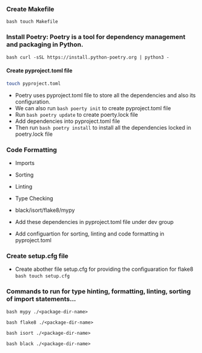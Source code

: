 ### Create Makefile

```bash touch Makefile```

### Install Poetry: Poetry is a tool for dependency management and packaging in Python.

```bash curl -sSL https://install.python-poetry.org | python3 -```

#### Create pyproject.toml file

```bash
touch pyproject.toml
```
- Poetry uses pyproject.toml file to store all the dependencies and also its configuration.
- We can also run ```bash poerty init``` to create pyproject.toml file
- Run ```bash poetry update``` to create poerty.lock file
- Add dependencies into pyproject.toml file
- Then run ```bash poetry install``` to install all the dependencies locked in poetry.lock file


### Code Formatting
- Imports
- Sorting
- Linting
- Type Checking
- black/isort/flake8/mypy

- Add these dependencies in pyproject.toml file under dev group
- Add configuartion for sorting, linting and code formatting in pyproject.toml

### Create setup.cfg file
- Create abother file setup.cfg for providing the configuaration for flake8
```bash touch setup.cfg```

### Commands to run for type hinting, formatting, linting, sorting of import statements...

```bash mypy ./<package-dir-name>```

```bash flake8 ./<package-dir-name>```

```bash isort ./<package-dir-name>```

```bash black ./<package-dir-name>```